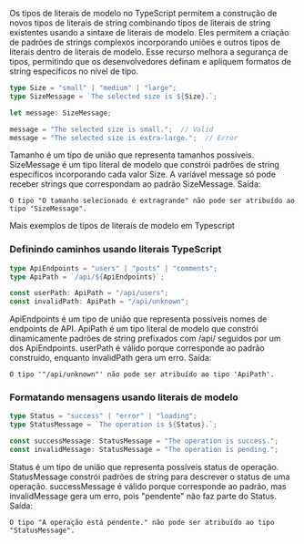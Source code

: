 Os tipos de literais de modelo no TypeScript permitem a construção de novos tipos de literais de string combinando tipos de literais de string existentes usando a sintaxe de literais de modelo.
Eles permitem a criação de padrões de strings complexos incorporando uniões e outros tipos de literais dentro de literais de modelo.
Esse recurso melhora a segurança de tipos, permitindo que os desenvolvedores definam e apliquem formatos de string específicos no nível de tipo.
```ts
type Size = "small" | "medium" | "large";
type SizeMessage = `The selected size is ${Size}.`;

let message: SizeMessage;

message = "The selected size is small.";  // Valid
message = "The selected size is extra-large.";  // Error
```

Tamanho é um tipo de união que representa tamanhos possíveis.
SizeMessage é um tipo literal de modelo que constrói padrões de string específicos incorporando cada valor Size.
A variável message só pode receber strings que correspondam ao padrão SizeMessage.
Saída:
```
O tipo "O tamanho selecionado é extragrande" não pode ser atribuído ao tipo "SizeMessage".
```

Mais exemplos de tipos de literais de modelo em Typescript

### Definindo caminhos usando literais TypeScript

```ts
type ApiEndpoints = "users" | "posts" | "comments";
type ApiPath = `/api/${ApiEndpoints}`;

const userPath: ApiPath = "/api/users";
const invalidPath: ApiPath = "/api/unknown";
```

ApiEndpoints é um tipo de união que representa possíveis nomes de endpoints de API.
ApiPath é um tipo literal de modelo que constrói dinamicamente padrões de string prefixados com /api/ seguidos por um dos ApiEndpoints.
userPath é válido porque corresponde ao padrão construído, enquanto invalidPath gera um erro.
Saída:
```
O tipo '"/api/unknown"' não pode ser atribuído ao tipo 'ApiPath'.
```

### Formatando mensagens usando literais de modelo

```ts
type Status = "success" | "error" | "loading";
type StatusMessage = `The operation is ${Status}.`;

const successMessage: StatusMessage = "The operation is success.";
const invalidMessage: StatusMessage = "The operation is pending.";
```

Status é um tipo de união que representa possíveis status de operação.
StatusMessage constrói padrões de string para descrever o status de uma operação.
successMessage é válido porque corresponde ao padrão, mas invalidMessage gera um erro, pois "pendente" não faz parte do Status.
Saída:
```
O tipo "A operação está pendente." não pode ser atribuído ao tipo "StatusMessage".
```









